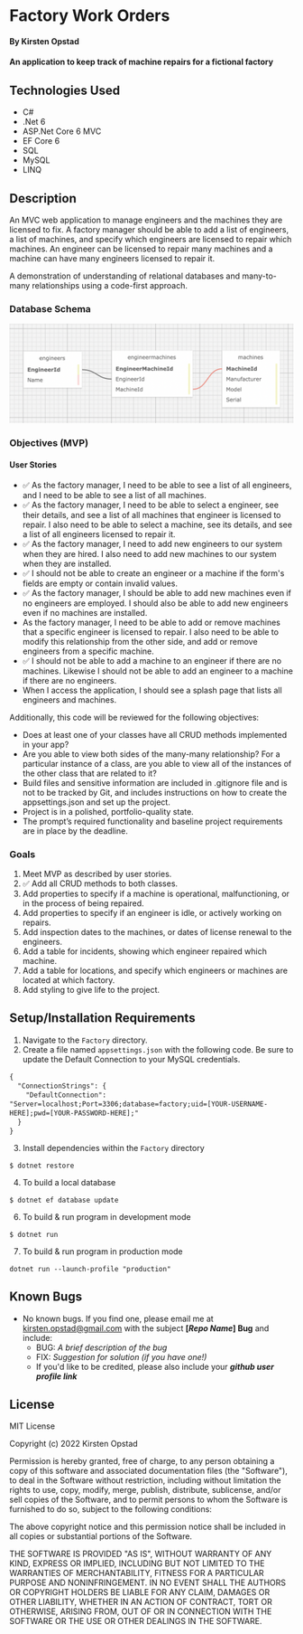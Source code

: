 # Factory Work Orders

#### By Kirsten Opstad

#### An application to keep track of machine repairs for a fictional factory

## Technologies Used

* C#
* .Net 6
* ASP.Net Core 6 MVC
* EF Core 6
* SQL
* MySQL
* LINQ

## Description

An MVC web application to manage  engineers and the machines they are licensed to fix. A factory manager should be able to add a list of engineers, a list of machines, and specify which engineers are licensed to repair which machines. An engineer can be licensed to repair many machines and a machine can have many engineers licensed to repair it.

A demonstration of understanding of relational databases and many-to-many relationships using a code-first approach.

### Database Schema
![Screenshot of database schema](Factory/wwwroot/images/schema0.png)

### Objectives (MVP)

#### User Stories
* ✅ As the factory manager, I need to be able to see a list of all engineers, and I need to be able to see a list of all machines. 
* ✅ As the factory manager, I need to be able to select a engineer, see their details, and see a list of all machines that engineer is licensed to repair. I also need to be able to select a machine, see its details, and see a list of all engineers licensed to repair it.
* ✅ As the factory manager, I need to add new engineers to our system when they are hired. I also need to add new machines to our system when they are installed. 
* ✅ I should not be able to create an engineer or a machine if the form's fields are empty or contain invalid values. 
* ✅ As the factory manager, I should be able to add new machines even if no engineers are employed. I should also be able to add new engineers even if no machines are installed. 
* As the factory manager, I need to be able to add or remove machines that a specific engineer is licensed to repair. I also need to be able to modify this relationship from the other side, and add or remove engineers from a specific machine.
* ✅ I should not be able to add a machine to an engineer if there are no machines. Likewise I should not be able to add an engineer to a machine if there are no engineers.
* When I access the application, I should see a splash page that lists all engineers and machines.

Additionally, this code will be reviewed for the following objectives:

- Does at least one of your classes have all CRUD methods implemented in your app?
- Are you able to view both sides of the many-many relationship? For a particular instance of a class, are you able to view all of the instances of the other class that are related to it?
- Build files and sensitive information are included in .gitignore file and is not to be tracked by Git, and includes instructions on how to create the appsettings.json and set up the project.
- Project is in a polished, portfolio-quality state.
- The prompt’s required functionality and baseline project requirements are in place by the deadline.

<!-- ![Screenshot of Databases](imagelink) -->

<!-- [Link to operational site](http://www.kirstenopstad.github.com/<REPOSITORY NAME>) -->

### Goals
1. Meet MVP as described by user stories.
2. ✅ Add all CRUD methods to both classes.
3. Add properties to specify if a machine is operational, malfunctioning, or in the process of being repaired.
4. Add properties to specify if an engineer is idle, or actively working on repairs.
5. Add inspection dates to the machines, or dates of license renewal to the engineers.
6. Add a table for incidents, showing which engineer repaired which machine.
7. Add a table for locations, and specify which engineers or machines are located at which factory.
8. Add styling to give life to the project.

## Setup/Installation Requirements

1. Navigate to the `Factory` directory.
2. Create a file named `appsettings.json` with the following code. Be sure to update the Default Connection to your MySQL credentials.
```
{
  "ConnectionStrings": {
    "DefaultConnection": "Server=localhost;Port=3306;database=factory;uid=[YOUR-USERNAME-HERE];pwd=[YOUR-PASSWORD-HERE];"
  }
}
```
3. Install dependencies within the `Factory` directory
```
$ dotnet restore
```
4. To build a local database
```
$ dotnet ef database update
```
6. To build & run program in development mode 
 ```
 $ dotnet run
 ```
7. To build & run program in production mode 
 ```
 dotnet run --launch-profile "production"
 ```

## Known Bugs

* No known bugs. If you find one, please email me at kirsten.opstad@gmail.com with the subject **[_Repo Name_] Bug** and include:
  * BUG: _A brief description of the bug_
  * FIX: _Suggestion for solution (if you have one!)_
  * If you'd like to be credited, please also include your **_github user profile link_**

## License

MIT License

Copyright (c) 2022 Kirsten Opstad 

Permission is hereby granted, free of charge, to any person obtaining a copy of this software and associated documentation files (the "Software"), to deal in the Software without restriction, including without limitation the rights to use, copy, modify, merge, publish, distribute, sublicense, and/or sell copies of the Software, and to permit persons to whom the Software is furnished to do so, subject to the following conditions:

The above copyright notice and this permission notice shall be included in all copies or substantial portions of the Software.

THE SOFTWARE IS PROVIDED "AS IS", WITHOUT WARRANTY OF ANY KIND, EXPRESS OR IMPLIED, INCLUDING BUT NOT LIMITED TO THE WARRANTIES OF MERCHANTABILITY, FITNESS FOR A PARTICULAR PURPOSE AND NONINFRINGEMENT. IN NO EVENT SHALL THE AUTHORS OR COPYRIGHT HOLDERS BE LIABLE FOR ANY CLAIM, DAMAGES OR OTHER LIABILITY, WHETHER IN AN ACTION OF CONTRACT, TORT OR OTHERWISE, ARISING FROM, OUT OF OR IN CONNECTION WITH THE SOFTWARE OR THE USE OR OTHER DEALINGS IN THE SOFTWARE.

